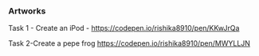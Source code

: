 ### Artworks

Task 1 - Create an iPod - 
https://codepen.io/rishika8910/pen/KKwJrQa

Task 2-Create a pepe frog
https://codepen.io/rishika8910/pen/MWYLLJN